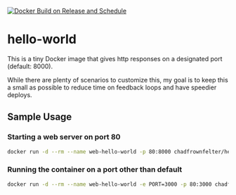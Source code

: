 [![Docker Build on Release and Schedule](https://github.com/chadfrownfelter/hello-world/actions/workflows/publish.yml/badge.svg)](https://github.com/chadfrownfelter/hello-world/actions/workflows/publish.yml)

# hello-world

This is a tiny Docker image that gives http responses on a designated port (default: 8000).

While there are plenty of scenarios to customize this, my goal is to keep this a small as 
possible to reduce time on feedback loops and have speedier deploys.

## Sample Usage

### Starting a web server on port 80

```bash
docker run -d --rm --name web-hello-world -p 80:8000 chadfrownfelter/hello-world
```

### Running the container on a port other than default
```bash
docker run -d --rm --name web-hello-world -e PORT=3000 -p 80:3000 chadfrownfelter/hello-world
```
